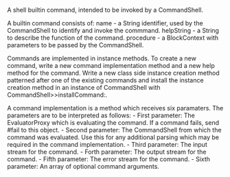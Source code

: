 A shell builtin command, intended to be invoked by a CommandShell.

A builtin command consists of:
 name - a String identifier, used by the CommandShell to identify and invoke the commmand.
 helpString - a String to describe the function of the command.
 procedure - a BlockContext with parameters to be passed by the CommandShell.

Commands are implemented in instance methods. To create a new command, write a
new command implementation method and a new help method for the command. Write
a new class side instance creation method patterned after one of the existing commands
and install the instance creation method in an instance of CommandShell with
CommandShell>>installCommand:.

A command implementation is a method which receives six paramaters. The parameters are
to be interpreted as follows:
	- First parameter: The EvaluatorProxy which is evaluating the command. If a command fails,
	  send #fail to this object.
	- Second parameter: The CommandShell from which the command was evaluated. Use this
	  for any additional parsing which may be required in the command implementation.
	- Third parameter: The input stream for the command.
	- Forth parameter: The output stream for the command.
	- Fifth parameter: The error stream for the command.
	- Sixth parameter: An array of optional command arguments.
